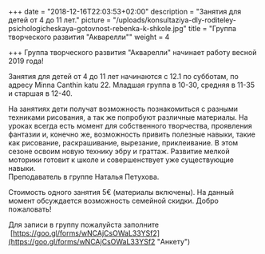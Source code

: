 +++
date = "2018-12-16T22:03:53+02:00"
description = "Занятия для детей от 4 до 11 лет."
picture = "/uploads/konsultaziya-dly-roditeley-psichologicheskaya-gotovnost-rebenka-k-shkole.jpg"
title = "Группа творческого развития \"Акварелли\""
weight = 4

+++
Группа творческого развития "Акварелли" начинает работу весной 2019 года!

Занятия для детей от 4 до 11 лет начинаются с 12.1 по субботам, по адресу Minna Canthin katu 22. Младшая группа в 10-30, средняя в 11-35 и старшая в 12-40. 

На занятиях дети получат возможность познакомиться с разными техниками рисования, а так же попробуют различные материалы. На уроках всегда есть момент для собственного творчества, проявления фантазии и, конечно же, возможность привить полезные навыки, такие как рисование, раскрашивание, вырезание, приклеивание. В этом сезоне освоим новую технику эбру и граттаж. Развитие мелкой моторики готовит к школе и совершенствует уже существующие навыки.   
Преподаватель в группе Наталья Петухова. 

Стоимость одного занятия 5€ (материалы включены). На данный момент обсуждается возможность семейной скидки. Добро пожаловать!  

Для записи в группу пожалуйста заполните  [https://goo.gl/forms/wNCAjCsOWaL33YSf2](https://goo.gl/forms/wNCAjCsOWaL33YSf2 "Анкету") 
